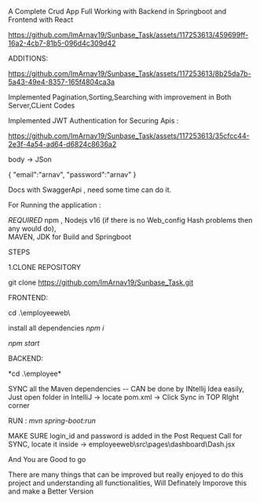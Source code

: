A Complete Crud App Full Working with Backend in Springboot and Frontend with React



https://github.com/ImArnav19/Sunbase_Task/assets/117253613/459699ff-16a2-4cb7-81b5-096d4c309d42


ADDITIONS:



https://github.com/ImArnav19/Sunbase_Task/assets/117253613/8b25da7b-5a43-49e4-8357-165f4804ca3a

Implemented Pagination,Sorting,Searching with improvement in Both Server,CLient Codes


Implemented JWT Authentication for Securing Apis : 


https://github.com/ImArnav19/Sunbase_Task/assets/117253613/35cfcc44-2e3f-4a54-ad64-d6824c8636a2


body -> JSon

{
  "email":"arnav",
  "password":"arnav"
}

Docs with SwaggerApi , need some time can do it.




For Running the application :

*REQUIRED*
npm , Nodejs v16 (if there is no Web_config Hash problems then any would do),  
MAVEN, JDK for Build and Springboot

STEPS

1.CLONE REPOSITORY

git clone https://github.com/ImArnav19/Sunbase_Task.git

FRONTEND:

cd .\employeeweb\

  
install all dependencies
*npm i*

*npm start*  

BACKEND:

*cd .\employee\*

SYNC all the Maven dependencies -- CAN be done by INtellij Idea easily, Just open folder in IntelliJ -> locate pom.xml -> Click Sync in TOP RIght corner

RUN : *mvn spring-boot:run*

MAKE SURE login_id and password is added in the Post Request Call for SYNC, locate it inside -> employeeweb\src\pages\dashboard\Dash.jsx

And You are Good to go

There are many things that can be improved but really enjoyed to do this project and understanding all functionalities, Will Definately Imporove this and make a Better Version
